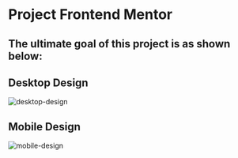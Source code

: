 # Project Frontend Mentor

## The ultimate goal of this project is as shown below:


## Desktop Design

![desktop-design](https://user-images.githubusercontent.com/59845705/129210197-6493e8c7-b69e-42cd-9383-64c93ee52aca.jpg)

## Mobile Design 

![mobile-design](https://user-images.githubusercontent.com/59845705/129210389-8823061d-b5ae-4d0f-9182-c48c06e80a80.jpg)

